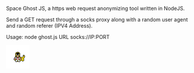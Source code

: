 Space Ghost JS, a https web request anonymizing tool written in NodeJS.

Send a GET request through a socks proxy along with a random user agent and random referer (IPV4 Address).

Usage: node ghost.js URL socks://IP:PORT

<img src="spaceghost.gif" /> 

